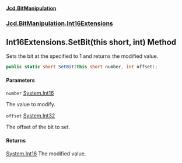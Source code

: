 #### [Jcd.BitManipulation](index.md 'index')

### [Jcd.BitManipulation](Jcd.BitManipulation 'Jcd.BitManipulation').[Int16Extensions](Jcd.BitManipulation.Int16Extensions 'Jcd.BitManipulation.Int16Extensions')

## Int16Extensions.SetBit(this short, int) Method

Sets the bit at the specified to 1 and returns the modified value.

```csharp
public static short SetBit(this short number, int offset);
```

#### Parameters

<a name='Jcd.BitManipulation.Int16Extensions.SetBit(thisshort,int).number'></a>

`number` [System.Int16](https://docs.microsoft.com/en-us/dotnet/api/System.Int16 'System.Int16')

The value to modify.

<a name='Jcd.BitManipulation.Int16Extensions.SetBit(thisshort,int).offset'></a>

`offset` [System.Int32](https://docs.microsoft.com/en-us/dotnet/api/System.Int32 'System.Int32')

The offset of the bit to set.

#### Returns

[System.Int16](https://docs.microsoft.com/en-us/dotnet/api/System.Int16 'System.Int16')
The modified value.